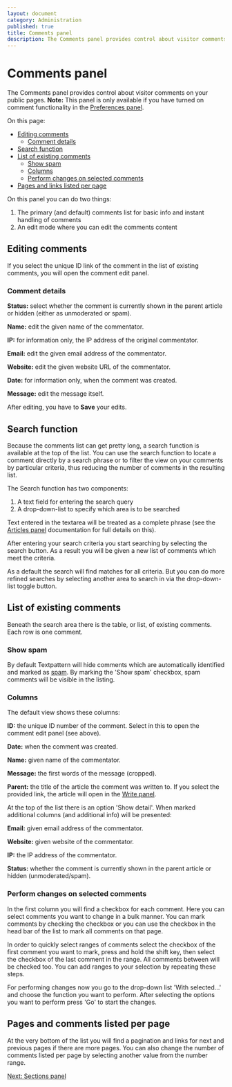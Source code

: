 ```yaml
---
layout: document
category: Administration
published: true
title: Comments panel
description: The Comments panel provides control about visitor comments on your public pages.
---
```


# Comments panel

The Comments panel provides control about visitor comments on your public pages. **Note:** This panel is only available if you have turned on comment functionality in the [Preferences panel](https://docs.textpattern.io/administration/preferences-panel#accept-comments).

On this page:

* [Editing comments](#editing-comments)
  * [Comment details](#comment-details)
* [Search function](#search-function)
* [List of existing comments](#list-of-existing-comments)
  * [Show spam](#show-spam)
  * [Columns](#columns)
  * [Perform changes on selected comments](#perform-changes-on-selected-comments)
* [Pages and links listed per page](#pages-and-comments-listed-per-page)

On this panel you can do two things:

1. The primary (and default) comments list for basic info and instant handling of comments
2. An edit mode where you can edit the comments content

## Editing comments

If you select the unique ID link of the comment in the list of existing comments, you will open the comment edit panel.

### Comment details

**Status:** select whether the comment is currently shown in the parent article or hidden (either as unmoderated or spam).

**Name:** edit the given name of the commentator.

**IP:** for information only, the IP address of the original commentator.

**Email:** edit the given email address of the commentator.

**Website:** edit the given website URL of the commentator.

**Date:** for information only, when the comment was created.

**Message:** edit the message itself.

After editing, you have to **Save** your edits.

## Search function

Because the comments list can get pretty long, a search function is available at the top of the list. You can use the search function to locate a comment directly by a search phrase or to filter the view on your comments by particular criteria, thus reducing the number of comments in the resulting list.

The Search function has two components:

1. A text field for entering the search query
2. A drop-down-list to specify which area is to be searched

Text entered in the textarea will be treated as a complete phrase (see the [Articles panel](https://docs.textpattern.io/administration/articles-panel) documentation for full details on this).

After entering your search criteria you start searching by selecting the search button. As a result you will be given a new list of comments which meet the criteria.

As a default the search will find matches for all criteria. But you can do more refined searches by selecting another area to search in via the drop-down-list toggle button.

## List of existing comments

Beneath the search area there is the table, or list, of existing comments. Each row is one comment.

### Show spam

By default Textpattern will hide comments which are automatically identified and marked as [spam](https://en.wikipedia.org/wiki/Spamming). By marking the 'Show spam' checkbox, spam comments will be visible in the listing.

### Columns

The default view shows these columns:

**ID:** the unique ID number of the comment. Select in this to open the comment edit panel (see above).

**Date:** when the comment was created.

**Name:** given name of the commentator.

**Message:** the first words of the message (cropped).

**Parent:** the title of the article the comment was written to. If you select the provided link, the article will open in the [Write panel](https://docs.textpattern.io/administration/write-panel).

At the top of the list there is an option 'Show detail'. When marked additional columns (and additional info) will be presented:

**Email:** given email address of the commentator.

**Website:** given website of the commentator.

**IP:** the IP address of the commentator.

**Status:** whether the comment is currently shown in the parent article or hidden (unmoderated/spam).

### Perform changes on selected comments

In the first column you will find a checkbox for each comment. Here you can select comments you want to change in a bulk manner. You can mark comments by checking the checkbox or you can use the checkbox in the head bar of the list to mark all comments on that page.

In order to quickly select ranges of comments select the checkbox of the first comment you want to mark, press and hold the shift key, then select the checkbox of the last comment in the range. All comments between will be checked too. You can add ranges to your selection by repeating these steps.

For performing changes now you go to the drop-down list 'With selected...' and choose the function you want to perform. After selecting the options you want to perform press 'Go' to start the changes.

## Pages and comments listed per page

At the very bottom of the list you will find a pagination and links for next and previous pages if there are more pages. You can also change the number of comments listed per page by selecting another value from the number range.

[Next: Sections panel](https://docs.textpattern.io/administration/sections-panel)
